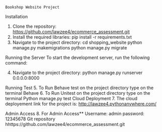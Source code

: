     Bookshop Website Project

Installation

1.	Clone the repository:
https://github.com/lawzee4/ecommerce_assessment.git
2.	Install the required libraries:
pip install -r requirements.txt
3.	Navigate to the project directory:
    cd shopping_website
    python manage.py makemigrations
    python manage.py migrate
  
 Running the Server
 To start the development server, run the following command:

4.	Navigate to the project directory:
    python manage.py runserver 0.0.0.0:8000

Running Test
5.	To Run Behave test on the project directory type on the terminal
    Behave
6.	To Run Unitest on the project directory type on the terminal
 Python manage.py test
 Cloud Deployment
7.	The cloud deployement link for the project is:
http://lawzee4.pythonanywhere.com/

Admin Access
8.	For Admin Access**
    Username: admin
    password: 12345678
Git repository
hhttps://github.com/lawzee4/ecommerce_assessment.git

